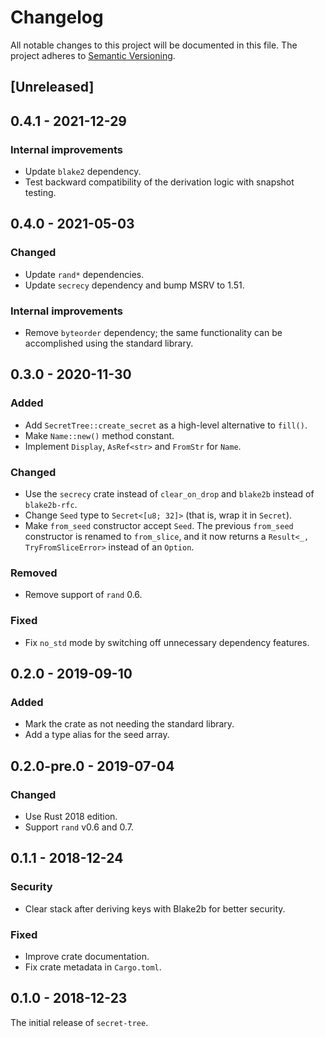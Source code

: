 # Changelog

All notable changes to this project will be documented in this file.
The project adheres to [Semantic Versioning](http://semver.org/spec/v2.0.0.html).

## [Unreleased]

## 0.4.1 - 2021-12-29

### Internal improvements

- Update `blake2` dependency.
- Test backward compatibility of the derivation logic with snapshot testing.

## 0.4.0 - 2021-05-03

### Changed

- Update `rand*` dependencies.
- Update `secrecy` dependency and bump MSRV to 1.51.

### Internal improvements

- Remove `byteorder` dependency; the same functionality can be accomplished using
  the standard library.

## 0.3.0 - 2020-11-30

### Added

- Add `SecretTree::create_secret` as a high-level alternative to `fill()`.
- Make `Name::new()` method constant.
- Implement `Display`, `AsRef<str>` and `FromStr` for `Name`.

### Changed

- Use the `secrecy` crate instead of `clear_on_drop` and `blake2b` instead of
  `blake2b-rfc`.
- Change `Seed` type to `Secret<[u8; 32]>` (that is, wrap it in `Secret`).
- Make `from_seed` constructor accept `Seed`. The previous `from_seed` constructor
  is renamed to `from_slice`, and it now returns a `Result<_, TryFromSliceError>`
  instead of an `Option`.

### Removed

- Remove support of `rand` 0.6.

### Fixed

- Fix `no_std` mode by switching off unnecessary dependency features. 

## 0.2.0 - 2019-09-10

### Added

- Mark the crate as not needing the standard library.
- Add a type alias for the seed array.

## 0.2.0-pre.0 - 2019-07-04

### Changed

- Use Rust 2018 edition.
- Support `rand` v0.6 and 0.7.

## 0.1.1 - 2018-12-24

### Security

- Clear stack after deriving keys with Blake2b for better security.

### Fixed

- Improve crate documentation.
- Fix crate metadata in `Cargo.toml`.

## 0.1.0 - 2018-12-23

The initial release of `secret-tree`.
